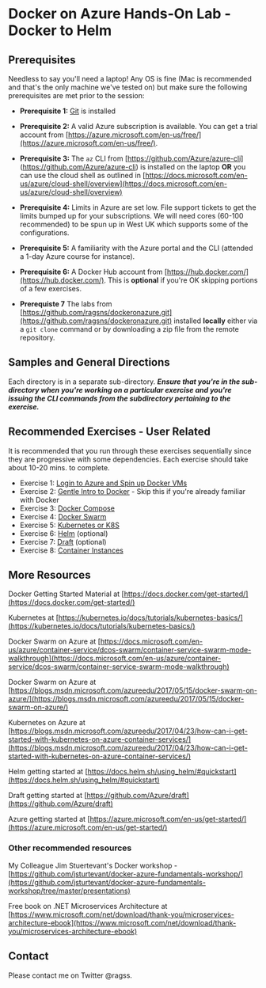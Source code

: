 # Docker on Azure Hands-On Lab - Docker to Helm

## Prerequisites

Needless to say you'll need a laptop! Any OS is fine (Mac is recommended and that's the only machine we've tested on) but make sure the following prerequisites are met prior to the session:

- **Prerequisite 1:** [Git](http://git-scm.com/downloads) is installed

- **Prerequisite 2:** A valid Azure subscription is available. You can get a trial account from [https://azure.microsoft.com/en-us/free/](https://azure.microsoft.com/en-us/free/).

- **Prerequisite 3:** The `az` CLI from [https://github.com/Azure/azure-cli] (https://github.com/Azure/azure-cli) is installed on the laptop **OR** you can use the cloud shell as outlined in [https://docs.microsoft.com/en-us/azure/cloud-shell/overview](https://docs.microsoft.com/en-us/azure/cloud-shell/overview)

- **Prerequisite 4:** Limits in Azure are set low. File support tickets to get the limits bumped up for your subscriptions. We will need cores (60-100 recommended) to be spun up in West UK which supports some of the configurations.

- **Prerequisite 5:** A familiarity with the Azure portal and the CLI (attended a 1-day Azure course for instance).

- **Prerequisite 6:** A Docker Hub account from [https://hub.docker.com/](https://hub.docker.com/). This is **optional** if you're OK skipping portions of a few exercises.

- **Prerequiste 7** The labs from [https://github.com/ragsns/dockeronazure.git](https://github.com/ragsns/dockeronazure.git) installed **locally** either via a `git clone` command or by downloading a zip file from the remote repository.


## Samples and General Directions

Each directory is in a separate sub-directory. ***Ensure that you're in the sub-directory when you're working on a particular exercise and you're issuing the CLI commands from the subdirectory pertaining to the exercise.***


## Recommended Exercises - User Related

It is recommended that you run through these exercises sequentially since they are progressive with some dependencies. Each exercise should take about 10-20 mins. to complete.

- Exercise 1: [Login to Azure and Spin up Docker VMs](exercises/ex1)
- Exercise 2: [Gentle Intro to Docker](exercises/ex2) - Skip this if you're already familiar with Docker
- Exercise 3: [Docker Compose](exercises/ex3)
- Exercise 4: [Docker Swarm](exercises/ex4)
- Exercise 5: [Kubernetes or K8S](exercises/ex5)
- Exercise 6: [Helm](exercises/ex6) (optional)
- Exercise 7: [Draft](exercises/ex7) (optional)
- Exercise 8: [Container Instances](exercises/ex8)

## More Resources

Docker Getting Started Material at [https://docs.docker.com/get-started/](https://docs.docker.com/get-started/)

Kubernetes at [https://kubernetes.io/docs/tutorials/kubernetes-basics/](https://kubernetes.io/docs/tutorials/kubernetes-basics/)

Docker Swarm on Azure at [https://docs.microsoft.com/en-us/azure/container-service/dcos-swarm/container-service-swarm-mode-walkthrough](https://docs.microsoft.com/en-us/azure/container-service/dcos-swarm/container-service-swarm-mode-walkthrough)

Docker Swarm on Azure at [https://blogs.msdn.microsoft.com/azureedu/2017/05/15/docker-swarm-on-azure/](https://blogs.msdn.microsoft.com/azureedu/2017/05/15/docker-swarm-on-azure/)

Kubernetes on Azure at [https://blogs.msdn.microsoft.com/azureedu/2017/04/23/how-can-i-get-started-with-kubernetes-on-azure-container-services/](https://blogs.msdn.microsoft.com/azureedu/2017/04/23/how-can-i-get-started-with-kubernetes-on-azure-container-services/)

Helm getting started at [https://docs.helm.sh/using_helm/#quickstart](https://docs.helm.sh/using_helm/#quickstart)

Draft getting started at [https://github.com/Azure/draft](https://github.com/Azure/draft)

Azure getting started at [https://azure.microsoft.com/en-us/get-started/](https://azure.microsoft.com/en-us/get-started/)

### Other recommended resources

My Colleague Jim Stuertevant's Docker workshop - [https://github.com/jsturtevant/docker-azure-fundamentals-workshop/](https://github.com/jsturtevant/docker-azure-fundamentals-workshop/tree/master/presentations)

Free book on .NET Microservices Architecture at
[https://www.microsoft.com/net/download/thank-you/microservices-architecture-ebook](https://www.microsoft.com/net/download/thank-you/microservices-architecture-ebook)


## Contact

Please contact me on Twitter @ragss.
